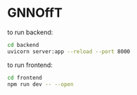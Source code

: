 # GNNOffT

to run backend:
```bash
cd backend
uvicorn server:app --reload --port 8000
```

to run frontend:
```bash
cd frontend
npm run dev -- --open
```